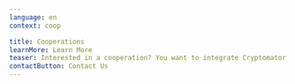 ```yaml
---
language: en
context: coop

title: Cooperations
learnMore: Learn More
teaser: Interested in a cooperation? You want to integrate Cryptomator into your cloud service or product?
contactButton: Contact Us
---
```

